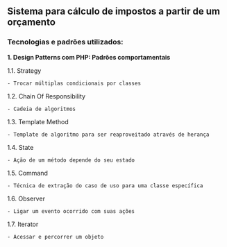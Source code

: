 ## Sistema para cálculo de impostos a partir de um orçamento


### Tecnologias e padrões utilizados:


**1. Design Patterns com PHP: Padrões comportamentais**

1.1. Strategy

    - Trocar múltiplas condicionais por classes
1.2. Chain Of Responsibility

    - Cadeia de algoritmos
1.3. Template Method

    - Template de algoritmo para ser reaproveitado através de herança
1.4. State

    - Ação de um método depende do seu estado
1.5. Command

    - Técnica de extração do caso de uso para uma classe específica
1.6. Observer

    - Ligar um evento ocorrido com suas ações
1.7. Iterator

    - Acessar e percorrer um objeto
